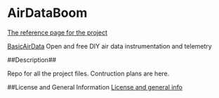 # AirDataBoom

[The reference page for the project](http://www.basicairdata.eu/projects/air-data-boom/)

[BasicAirData](http://www.basicairdata.eu) Open and free DIY air data instrumentation and telemetry

##Description##

Repo for all the project files. Contruction plans are here.

##License and General Information
[License and general info](https://github.com/BasicAirData/Document-Templates/blob/master/general-info.md)
